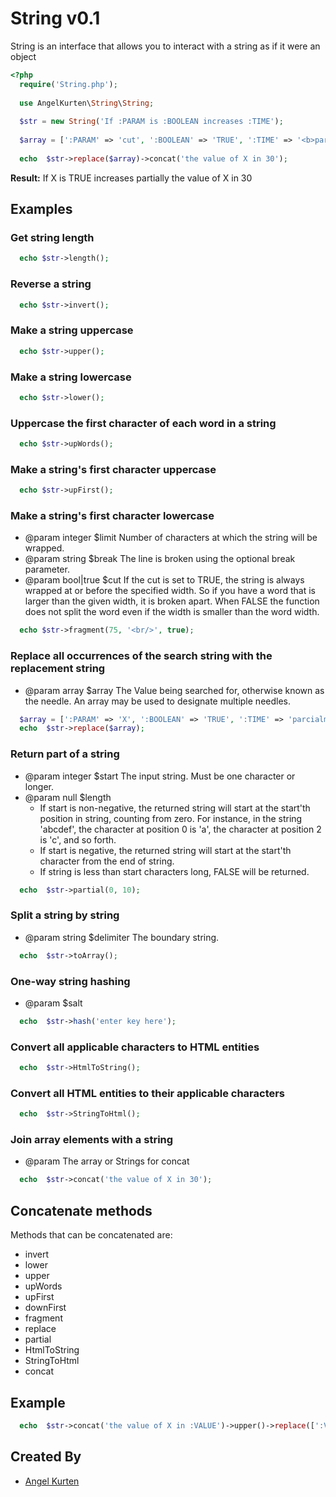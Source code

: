 **String v0.1**
=========
String is an interface that allows you to interact with a string as if it were an object

```php
<?php
  require('String.php');
  
  use AngelKurten\String\String;
  
  $str = new String('If :PARAM is :BOOLEAN increases :TIME');
  
  $array = [':PARAM' => 'cut', ':BOOLEAN' => 'TRUE', ':TIME' => '<b>partially</b>'];
  
  echo  $str->replace($array)->concat('the value of X in 30');
```

**Result:** If X is TRUE increases partially the value of X in 30

**Examples**
------------

### Get string length

```php 
  echo $str->length();
```

### Reverse a string
```php
  echo $str->invert();
```

### Make a string uppercase
```php
  echo $str->upper();
```

### Make a string lowercase
```php
  echo $str->lower();
```

### Uppercase the first character of each word in a string
```php
  echo $str->upWords();
```

### Make a string's first character uppercase
```php
  echo $str->upFirst();
```

### Make a string's first character lowercase
* @param integer $limit Number of characters at which the string will be wrapped.
* @param string $break The line is broken using the optional break parameter.
* @param bool|true $cut If the cut is set to TRUE, the string is always wrapped at or before the specified width. So if you have a word that is larger than the given width, it is broken apart. When FALSE the function does not split the word even if the width is smaller than the word width.
```php
  echo $str->fragment(75, '<br/>', true);
```

### Replace all occurrences of the search string with the replacement string
* @param array $array The Value being searched for, otherwise known as the needle. An array may be used to designate multiple needles.

```php
  $array = [':PARAM' => 'X', ':BOOLEAN' => 'TRUE', ':TIME' => 'parcialmente'];
  echo  $str->replace($array);
```

### Return part of a string

* @param integer $start The input string. Must be one character or longer.
* @param null $length  
  * If start is non-negative, the returned string will start at the start'th position in string, counting from zero. For instance, in the string 'abcdef', the character at position 0 is 'a', the character at position 2 is 'c', and so forth.        
  *  If start is negative, the returned string will start at the start'th character from the end of string.
  * If string is less than start characters long, FALSE will be returned.

```php
  echo  $str->partial(0, 10);
```

### Split a string by string

* @param string $delimiter The boundary string.

```php
  echo  $str->toArray();
```

### One-way string hashing

* @param $salt

```php
  echo  $str->hash('enter key here');
```

### Convert all applicable characters to HTML entities

```php
  echo  $str->HtmlToString();
```

### Convert all HTML entities to their applicable characters

```php
  echo  $str->StringToHtml();
```

### Join array elements with a string

* @param The array or Strings for concat

```php
  echo  $str->concat('the value of X in 30');
```

**Concatenate methods**
------------

Methods that can be concatenated are: 

 - invert
 - lower
 - upper
 - upWords
 - upFirst
 - downFirst
 - fragment
 - replace
 - partial
 - HtmlToString
 - StringToHtml
 - concat

**Example**
------------
```php
  echo  $str->concat('the value of X in :VALUE')->upper()->replace([':VALUE' => '100']);
```

Created By
-----------

+ [Angel Kurten](http://twitter.com/AngelKurten)
